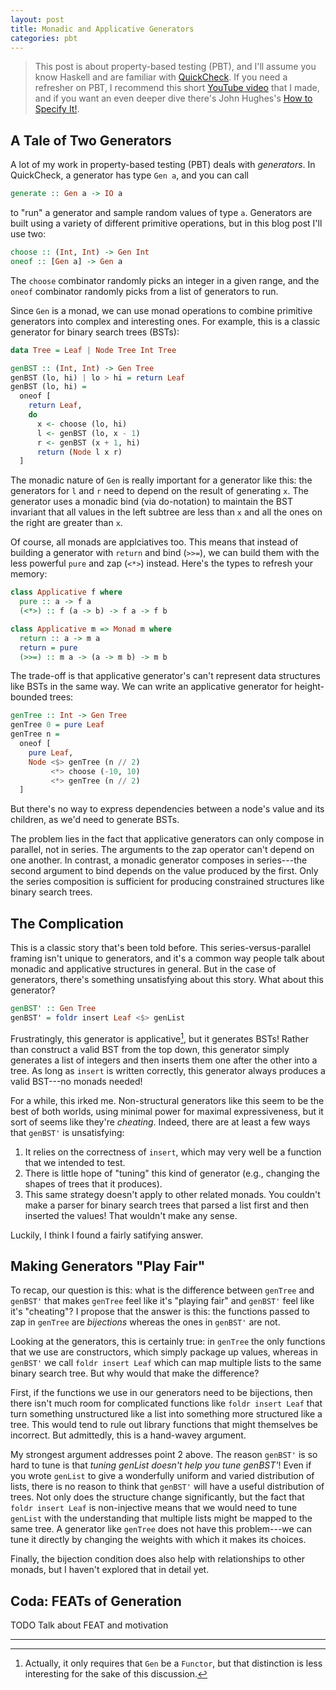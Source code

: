 ```yaml
---
layout: post
title: Monadic and Applicative Generators
categories: pbt
---
```


> This post is about property-based testing (PBT), and I'll assume you know Haskell and are
> familiar with [QuickCheck](https://hackage.haskell.org/package/QuickCheck). If you need a
> refresher on PBT, I recommend this short [YouTube video](https://youtu.be/qmA9qhaECcE) that I made,
> and if you want an even deeper dive there's John Hughes's [How to Specify
> It!](https://link.springer.com/chapter/10.1007/978-3-030-47147-7_4).

## A Tale of Two Generators

A lot of my work in property-based testing (PBT) deals with _generators_. In QuickCheck, a generator
has type `Gen a`, and you can call
```Haskell
generate :: Gen a -> IO a
```
to "run" a generator and sample random values of type `a`. Generators are built using a variety of
different primitive operations, but in this blog post I'll use two:
```Haskell
choose :: (Int, Int) -> Gen Int
oneof :: [Gen a] -> Gen a
```
The `choose` combinator randomly picks an integer in a given range, and the `oneof` combinator
randomly picks from a list of generators to run.

Since `Gen` is a monad, we can use monad operations to combine primitive generators into complex and
interesting ones. For example, this is a classic generator for binary search trees (BSTs):
```Haskell
data Tree = Leaf | Node Tree Int Tree

genBST :: (Int, Int) -> Gen Tree
genBST (lo, hi) | lo > hi = return Leaf
genBST (lo, hi) =
  oneof [
    return Leaf,
    do
      x <- choose (lo, hi)
      l <- genBST (lo, x - 1)
      r <- genBST (x + 1, hi)
      return (Node l x r)
  ]
```
The monadic nature of `Gen` is really important for a generator like this: the generators for `l`
and `r` need to depend on the result of generating `x`. The generator uses a monadic bind (via
do-notation) to maintain the BST invariant that all values in the left subtree are less than `x` and
all the ones on the right are greater than `x`.

Of course, all monads are applciatives too. This means that instead of building a generator with
`return` and bind (`>>=`), we can build them with the less powerful `pure` and zap (`<*>`) instead.
Here's the types to refresh your memory:
```Haskell
class Applicative f where
  pure :: a -> f a
  (<*>) :: f (a -> b) -> f a -> f b

class Applicative m => Monad m where
  return :: a -> m a
  return = pure
  (>>=) :: m a -> (a -> m b) -> m b
```

The trade-off is that applicative generator's can't represent data structures like BSTs in the same
way. We can write an applicative generator for height-bounded trees:
```Haskell
genTree :: Int -> Gen Tree
genTree 0 = pure Leaf
genTree n =
  oneof [
    pure Leaf,
    Node <$> genTree (n // 2)
         <*> choose (-10, 10)
         <*> genTree (n // 2)
  ]
```
But there's no way to express dependencies between a node's value and its children, as we'd need to
generate BSTs.

The problem lies in the fact that applicative generators can only compose in parallel, not in
series. The arguments to the zap operator can't depend on one another. In contrast, a monadic
generator composes in series---the second argument to bind depends on the value produced by the
first. Only the series composition is sufficient for producing constrained structures like binary
search trees.


## The Complication

This is a classic story that's been told before. This series-versus-parallel framing isn't unique to
generators, and it's a common way people talk about monadic and applicative structures in general.
But in the case of generators, there's something unsatisfying about this story. What about this
generator?
```Haskell
genBST' :: Gen Tree
genBST' = foldr insert Leaf <$> genList
```
Frustratingly, this generator is applicative[^1], but it generates BSTs! Rather than construct a
valid BST from the top down, this generator simply generates a list of integers and then inserts
them one after the other into a tree. As long as `insert` is written correctly, this generator
always produces a valid BST---no monads needed!

For a while, this irked me. Non-structural generators like this seem to be the best of both worlds,
using minimal power for maximal expressiveness, but it sort of seems like they're _cheating_.
Indeed, there are at least a few ways that `genBST'` is unsatisfying:
1. It relies on the correctness of `insert`, which may very well be a function that we intended to
   test. 
2. There is little hope of "tuning" this kind of generator (e.g., changing the shapes of trees that
   it produces).
3. This same strategy doesn't apply to other related monads. You couldn't make a parser for binary
   search trees that parsed a list first and then inserted the values! That wouldn't make any sense.
  
Luckily, I think I found a fairly satifying answer.


## Making Generators "Play Fair"

To recap, our question is this: what is the difference between `genTree` and `genBST'` that makes
`genTree` feel like it's "playing fair" and `genBST'` feel like it's "cheating"? I propose that the
answer is this: the functions passed to zap in `genTree` are _bijections_ whereas the ones in
`genBST'` are not.

Looking at the generators, this is certainly true: in `genTree` the only functions that we use are
constructors, which simply package up values, whereas in `genBST'` we call `foldr insert Leaf` which
can map multiple lists to the same binary search tree. But why would that make the difference?

First, if the functions we use in our generators need to be bijections, then there isn't much room
for complicated functions like `foldr insert Leaf` that turn something unstructured like a list into
something more structured like a tree. This would tend to rule out library functions that might
themselves be incorrect. But admittedly, this is a hand-wavey argument.

My strongest argument addresses point 2 above. The reason `genBST'` is so hard to tune is that
_tuning genList doesn't help you tune genBST'_! Even if you wrote `genList` to give a wonderfully
uniform and varied distribution of lists, there is no reason to think that `genBST'` will have a
useful distribution of trees. Not only does the structure change significantly, but the fact that
`foldr insert Leaf` is non-injective means that we would need to tune `genList` with the
understanding that multiple lists might be mapped to the same tree. A generator like `genTree` does
not have this problem---we can tune it directly by changing the weights with which it makes its
choices.

Finally, the bijection condition does also help with relationships to other monads, but I haven't
explored that in detail yet.


## Coda: FEATs of Generation

TODO Talk about FEAT and motivation

---
[^1]: Actually, it only requires that `Gen` be a `Functor`, but that distinction is less interesting
    for the sake of this discussion.
